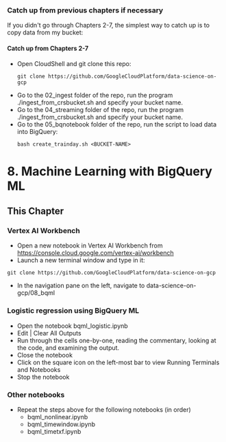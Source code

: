 ### Catch up from previous chapters if necessary
If you didn't go through Chapters 2-7, the simplest way to catch up is to copy data from my bucket:

#### Catch up from Chapters 2-7
* Open CloudShell and git clone this repo:
    ```
    git clone https://github.com/GoogleCloudPlatform/data-science-on-gcp
    ```
* Go to the 02_ingest folder of the repo, run the program ./ingest_from_crsbucket.sh and specify your bucket name.
* Go to the 04_streaming folder of the repo, run the program ./ingest_from_crsbucket.sh and specify your bucket name.
* Go to the 05_bqnotebook folder of the repo, run the script to load data into BigQuery:
	```
	bash create_trainday.sh <BUCKET-NAME>
	```
 
# 8. Machine Learning with BigQuery ML 
## This Chapter

### Vertex AI Workbench
* Open a new notebook in Vertex AI Workbench from https://console.cloud.google.com/vertex-ai/workbench
* Launch a new terminal window and type in it:
```
git clone https://github.com/GoogleCloudPlatform/data-science-on-gcp
```
* In the navigation pane on the left, navigate to data-science-on-gcp/08_bqml

### Logistic regression using BigQuery ML
* Open the notebook bqml_logistic.ipynb
* Edit | Clear All Outputs
* Run through the cells one-by-one, reading the commentary, looking at the code, and examining the output.
* Close the notebook
* Click on the square icon on the left-most bar to view Running Terminals and Notebooks
* Stop the notebook

### Other notebooks
* Repeat the steps above for the following notebooks (in order)
  * bqml_nonlinear.ipynb
  * bqml_timewindow.ipynb
  * bqml_timetxf.ipynb
  

